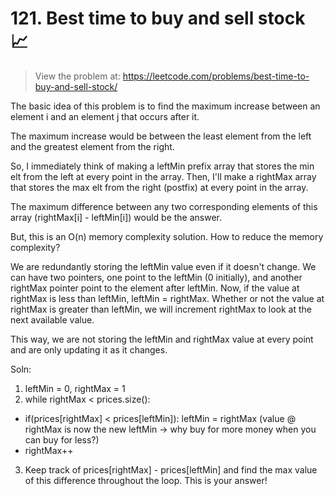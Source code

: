 # 121. Best time to buy and sell stock 📈 
> View the problem at: https://leetcode.com/problems/best-time-to-buy-and-sell-stock/

The basic idea of this problem is to find the maximum increase between an element i and an element j
that occurs after it.

The maximum increase would be between the least element from the left and the greatest element from the right.

So, I immediately think of making a leftMin prefix array that stores the min elt from the left at every 
point in the array. Then, I'll make a rightMax array that stores the max elt from the right (postfix) at 
every point in the array.

The maximum difference between any two corresponding elements of this array (rightMax[i] - leftMin[i]) would 
be the answer.

But, this is an O(n) memory complexity solution. How to reduce the memory complexity?

We are redundantly storing the leftMin value even if it doesn't change. We can have two pointers, one point 
to the leftMin (0 initially), and another rightMax pointer point to the element after leftMin. Now, if the 
value at rightMax is less than leftMin, leftMin = rightMax. Whether or not the value at rightMax is greater 
than leftMin, we will increment rightMax to look at the next available value.

This way, we are not storing the leftMin and rightMax value at every point and are only updating it as it changes.

Soln:
1. leftMin = 0, rightMax = 1
2. while rightMax < prices.size():
 - if(prices[rightMax] < prices[leftMin]): leftMin = rightMax (value @ rightMax is now the new leftMin -> 
   why buy for more money when you can buy for less?)
 - rightMax++
3. Keep track of prices[rightMax] - prices[leftMin] and find the max value of this difference throughout the loop. 
   This is your answer!







